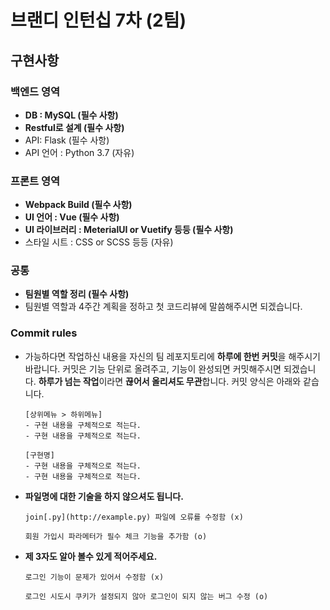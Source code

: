 # 브랜디 인턴십 7차 (2팀)
## 구현사항
### 백엔드 영역
- **DB : MySQL (필수 사항)**
- **Restful로 설계 (필수 사항)**
- API: Flask (필수 사항)
- API 언어 : Python 3.7 (자유)
### 프론트 영역
- **Webpack Build (필수 사항)**
- **UI 언어 : Vue (필수 사항)**
- **UI 라이브러리 : MeterialUI or Vuetify 등등 (필수 사항)**
- 스타일 시트 : CSS or SCSS 등등 (자유)
### 공통
- **팀원별 역할 정리 (필수 사항)**
- 팀원별 역할과 4주간 계획을 정하고 첫 코드리뷰에 말씀해주시면 되겠습니다.
### Commit rules 
- 가능하다면 작업하신 내용을 자신의 팀 레포지토리에 **하루에 한번 커밋**을 해주시기 바랍니다. 커밋은 기능 단위로 올려주고, 기능이 완성되면 커밋해주시면 되겠습니다. **하루가 넘는 작업**이라면 **끊어서 올리셔도 무관**합니다. 커밋 양식은 아래와 같습니다.

    ```
    [상위메뉴 > 하위메뉴]
    - 구현 내용을 구체적으로 적는다. 
    - 구현 내용을 구체적으로 적는다. 

    [구현명]
    - 구현 내용을 구체적으로 적는다. 
    - 구현 내용을 구체적으로 적는다. 
    ```

- **파일명에 대한 기술을 하지 않으셔도 됩니다.**

    ```
    join[.py](http://example.py) 파일에 오류를 수정함 (x)

    회원 가입시 파라메터가 필수 체크 기능을 추가함 (o)
    ```

- **제 3자도 알아 볼수 있게 적어주세요.**

    ```
    로그인 기능이 문제가 있어서 수정함 (x)

    로그인 시도시 쿠키가 설정되지 않아 로그인이 되지 않는 버그 수정 (o) 
    ```
